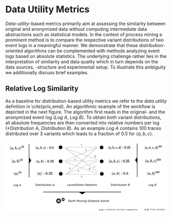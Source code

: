 # Data Utility Metrics

*Data-utility*-based metrics primarily aim at assessing the similarity between original and anonymized data without computing intermediate data abstractions such as statistical models. In the context of process mining a prominent method is to compare the respective variant distributions of two event logs in a meaningful manner. We demonstrate that these distribution-oriented algorithms can be complemented with methods analyzing event logs based on absolute statistics. The underlying challenge rather lies in the interpretation of similarity and data quality which in turn depends on the data sources, -structure and experimental setup. To illustrate this ambiguity we additionally discuss brief examples.

## Relative Log Similarity

As a baseline for distribution-based utility metrics we refer to the *data utility* definition in \cite{priv_emd}. An algorithmic example of the workflow is depicted in the next figure. The algorithm first reads in the original- and the anonymized event log (*Log A*, *Log B*). To obtain both variant distributions, all absolute frequencies are then converted into relative numbers per log (*Distribution A, *Distribution B*). As an example *Log A* contains 100 traces distributed over 3 variants which leads to a fraction of 0.5 for $\langle a,b,c \rangle$.

<p align="center">
<img src="images/metric_1.png" alt="Relative Log Similarity Example" width="700"/>
</p>